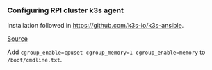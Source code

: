 ### Configuring RPI cluster k3s agent
Installation followed in https://github.com/k3s-io/k3s-ansible.

[Source](https://blog.alexellis.io/test-drive-k3s-on-raspberry-pi/)

Add  `cgroup_enable=cpuset cgroup_memory=1 cgroup_enable=memory` to `/boot/cmdline.txt`. 
